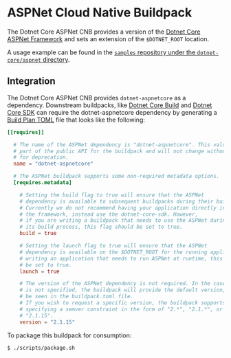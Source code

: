 # ASPNet Cloud Native Buildpack

The Dotnet Core ASPNet CNB provides a version of the [Dotnet Core
ASPNet Framework](https://github.com/aspnet) and sets an extension of the `$DOTNET_ROOT`
location.

A usage example can be found in the
[`samples` repository under the `dotnet-core/aspnet`
directory](https://github.com/paketo-buildpacks/samples/tree/main/dotnet-core/aspnet).

## Integration

The Dotnet Core ASPNet CNB provides `dotnet-aspnetcore` as a dependency.
Downstream buildpacks, like [Dotnet Core
Build](https://github.com/paketo-buildpacks/dotnet-core-build) and [Dotnet
Core SDK](https://github.com/paketo-buildpacks/dotnet-core-sdk) can require the
dotnet-aspnetcore dependency by generating a [Build Plan
TOML](https://github.com/buildpacks/spec/blob/master/buildpack.md#build-plan-toml)
file that looks like the following:

```toml
[[requires]]

  # The name of the ASPNet dependency is "dotnet-aspnetcore". This value is considered
  # part of the public API for the buildpack and will not change without a plan
  # for deprecation.
  name = "dotnet-aspnetcore"

  # The ASPNet buildpack supports some non-required metadata options.
  [requires.metadata]

    # Setting the build flag to true will ensure that the ASPNet
    # dependency is available to subsequent buildpacks during their build phase.
    # Currently we do not recommend having your application directly interface with
    # the framework, instead use the dotnet-core-sdk. However,
    # if you are writing a buildpack that needs to use the ASPNet during
    # its build process, this flag should be set to true.
    build = true

    # Setting the launch flag to true will ensure that the ASPNet
    # dependency is available on the $DOTNET_ROOT for the running application. If you are
    # writing an application that needs to run ASPNet at runtime, this flag should
    # be set to true.
    launch = true

    # The version of the ASPNet dependency is not required. In the case it
    # is not specified, the buildpack will provide the default version, which can
    # be seen in the buildpack.toml file.
    # If you wish to request a specific version, the buildpack supports
    # specifying a semver constraint in the form of "2.*", "2.1.*", or even
    # "2.1.15".
    version = "2.1.15"
```

To package this buildpack for consumption:
```
$ ./scripts/package.sh
```